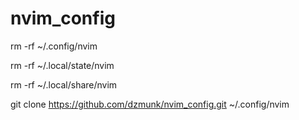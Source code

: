 # nvim_config

rm -rf ~/.config/nvim

rm -rf ~/.local/state/nvim

rm -rf ~/.local/share/nvim


git clone https://github.com/dzmunk/nvim_config.git ~/.config/nvim

